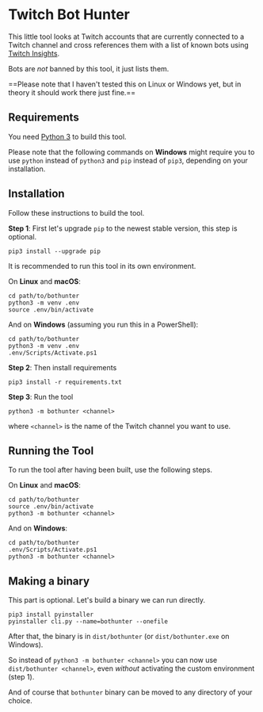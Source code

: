 # Twitch Bot Hunter

This little tool looks at Twitch accounts that are currently connected to a Twitch channel and cross references them with a list of known bots using [Twitch Insights](https://twitchinsights.net/bots).

Bots are _not_ banned by this tool, it just lists them.

==Please note that I haven't tested this on Linux or Windows yet, but in theory it should work there just fine.==

## Requirements

You need [Python 3](https://www.python.org/downloads/) to build this tool.

Please note that the following commands on __Windows__ might require you to use `python` instead of `python3` and `pip` instead of `pip3`, depending on your installation.

## Installation

Follow these instructions to build the tool.

__Step 1__: First let's upgrade `pip` to the newest stable version, this step is optional.

```
pip3 install --upgrade pip
```

It is recommended to run this tool in its own environment.

On __Linux__ and __macOS__:

```
cd path/to/bothunter
python3 -m venv .env
source .env/bin/activate
```

And on __Windows__ (assuming you run this in a PowerShell):

```
cd path/to/bothunter
python3 -m venv .env
.env/Scripts/Activate.ps1
```

__Step 2__: Then install requirements

```
pip3 install -r requirements.txt
```

__Step 3__: Run the tool

```
python3 -m bothunter <channel>
```

where `<channel>` is the name of the Twitch channel you want to use.

## Running the Tool

To run the tool after having been built, use the following steps.


On __Linux__ and __macOS__:

```
cd path/to/bothunter
source .env/bin/activate
python3 -m bothunter <channel>
```


And on __Windows__:

```
cd path/to/bothunter
.env/Scripts/Activate.ps1
python3 -m bothunter <channel>
```


## Making a binary

This part is optional. Let's build a binary we can run directly.

```
pip3 install pyinstaller
pyinstaller cli.py --name=bothunter --onefile
```

After that, the binary is in `dist/bothunter` (or `dist/bothunter.exe` on Windows).

So instead of `python3 -m bothunter <channel>` you can now use `dist/bothunter <channel>`,
even _without_ activating the custom environment (step 1).

And of course that `bothunter` binary can be moved to any directory of your choice.
